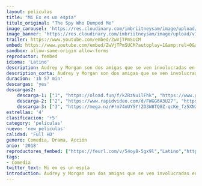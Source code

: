 ```yaml
---
layout: peliculas
title: "Mi Ex es un espía"
titulo_original: "The Spy Who Dumped Me"
image_carousel: 'https://res.cloudinary.com/imbriitneysam/image/upload/v1542760320/ex-poster-min.jpg'
image_banner: 'https://res.cloudinary.com/imbriitneysam/image/upload/v1542760321/espia-banner-min.jpg'
trailer: https://www.youtube.com/embed/ZwVjTPmSUCM
embed: https://www.youtube.com/embed/ZwVjTPmSUCM?autoplay=1&amp;rel=0&amp;hd=1&border=0&wmode=opaque&enablejsapi=1&modestbranding=1&controls=1&showinfo=0
sandbox: allow-same-origin allow-forms
reproductor: fembed
idioma: 'Latino'
description: Audrey y Morgan son dos amigas que se ven involucradas en una conspiración internacional cuando una de ellas descubre que su ex-novio era en realidad un espía.
description_corta: Audrey y Morgan son dos amigas que se ven involucradas en una conspiración internacional cuando una de ellas descubre que su ex-novio era en realidad un espía.
duracion: '1h 57 min'
descargas: 'yes'
descargas2:
    descarga-1: ["1", "https://oload.fun/f/kZRzNu1lFhk", "https://www.google.com/s2/favicons?domain=openload.co","OpenLoad","https://res.cloudinary.com/imbriitneysam/image/upload/v1541473684/mexico.png", "Latino", "Full HD"]
    descarga-2: ["2", "https://www.rapidvideo.com/d/FWGG6A3U27", "https://www.google.com/s2/favicons?domain=www.rapidvideo.com","RapidVideo","https://res.cloudinary.com/imbriitneysam/image/upload/v1541473684/mexico.png", "Latino", "Full HD"]
    descarga-3: ["3", "https://mega.nz/#!m74nUY5Y!ZO3W8TQ0Z-qcKe_fz5XN2C2q_HJCfZcyqYGzSqMlM14", "https://www.google.com/s2/favicons?domain=mega.nz","Mega","https://res.cloudinary.com/imbriitneysam/image/upload/v1541473684/mexico.png", "Latino", "Full HD"]
estrellas: '4'
clasificacion: '+5'
category: 'peliculas'
nuevo: 'new_peliculas'
calidad: 'Full HD'
genero: Comedia, Drama, Acción
anio: '2018'
reproductores_fembed: ["https://feurl.com/v/54oy8-5gx9l","Latino","https://femax20.com/v/mynj4u52g-83p0-","Latino","https://feurl.com/v/kje72c3mqj2ml0k","Latino"]
tags:
- Comedia
twitter_text: Mi ex es un espía
introduction: Audrey y Morgan son dos amigas que se ven involucradas en una conspiración internacional cuando una de ellas descubre que su ex-novio era en realidad un espía.
---
```



 







